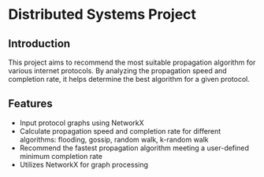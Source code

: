 # Distributed Systems Project

## Introduction

This project aims to recommend the most suitable propagation algorithm for various internet protocols. By analyzing the propagation speed and completion rate, it helps determine the best algorithm for a given protocol.

## Features

- Input protocol graphs using NetworkX
- Calculate propagation speed and completion rate for different algorithms: flooding, gossip, random walk, k-random walk
- Recommend the fastest propagation algorithm meeting a user-defined minimum completion rate
- Utilizes NetworkX for graph processing
